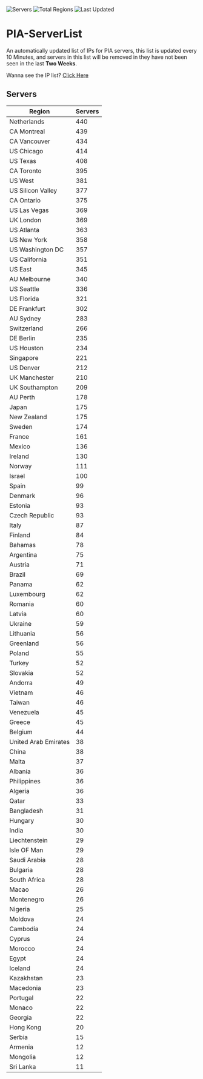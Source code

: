 ![Servers](https://img.shields.io/badge/Servers-13,268-darkgreen)
![Total Regions](https://img.shields.io/badge/Total_Regions-97-darkgreen)
![Last Updated](https://img.shields.io/badge/Last_Updated-April_29_2024_19:00_EDT-darkgreen)

# PIA-ServerList
An automatically updated list of IPs for PIA servers, this list is updated every 10 Minutes, and servers in this list will be removed in they have not been seen in the last **Two Weeks**.

Wanna see the IP list? [Click Here](./servers.json)

## Servers
| Region               | Servers |
|----------------------|---------|
| Netherlands | 440 |
| CA Montreal | 439 |
| CA Vancouver | 434 |
| US Chicago | 414 |
| US Texas | 408 |
| CA Toronto | 395 |
| US West | 381 |
| US Silicon Valley | 377 |
| CA Ontario | 375 |
| US Las Vegas | 369 |
| UK London | 369 |
| US Atlanta | 363 |
| US New York | 358 |
| US Washington DC | 357 |
| US California | 351 |
| US East | 345 |
| AU Melbourne | 340 |
| US Seattle | 336 |
| US Florida | 321 |
| DE Frankfurt | 302 |
| AU Sydney | 283 |
| Switzerland | 266 |
| DE Berlin | 235 |
| US Houston | 234 |
| Singapore | 221 |
| US Denver | 212 |
| UK Manchester | 210 |
| UK Southampton | 209 |
| AU Perth | 178 |
| Japan | 175 |
| New Zealand | 175 |
| Sweden | 174 |
| France | 161 |
| Mexico | 136 |
| Ireland | 130 |
| Norway | 111 |
| Israel | 100 |
| Spain | 99 |
| Denmark | 96 |
| Estonia | 93 |
| Czech Republic | 93 |
| Italy | 87 |
| Finland | 84 |
| Bahamas | 78 |
| Argentina | 75 |
| Austria | 71 |
| Brazil | 69 |
| Panama | 62 |
| Luxembourg | 62 |
| Romania | 60 |
| Latvia | 60 |
| Ukraine | 59 |
| Lithuania | 56 |
| Greenland | 56 |
| Poland | 55 |
| Turkey | 52 |
| Slovakia | 52 |
| Andorra | 49 |
| Vietnam | 46 |
| Taiwan | 46 |
| Venezuela | 45 |
| Greece | 45 |
| Belgium | 44 |
| United Arab Emirates | 38 |
| China | 38 |
| Malta | 37 |
| Albania | 36 |
| Philippines | 36 |
| Algeria | 36 |
| Qatar | 33 |
| Bangladesh | 31 |
| Hungary | 30 |
| India | 30 |
| Liechtenstein | 29 |
| Isle OF Man | 29 |
| Saudi Arabia | 28 |
| Bulgaria | 28 |
| South Africa | 28 |
| Macao | 26 |
| Montenegro | 26 |
| Nigeria | 25 |
| Moldova | 24 |
| Cambodia | 24 |
| Cyprus | 24 |
| Morocco | 24 |
| Egypt | 24 |
| Iceland | 24 |
| Kazakhstan | 23 |
| Macedonia | 23 |
| Portugal | 22 |
| Monaco | 22 |
| Georgia | 22 |
| Hong Kong | 20 |
| Serbia | 15 |
| Armenia | 12 |
| Mongolia | 12 |
| Sri Lanka | 11 |